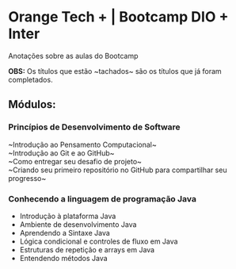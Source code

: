# Orange Tech + | Bootcamp DIO + Inter
Anotações sobre as aulas do Bootcamp 

**OBS:** Os títulos que estão ~tachados~ são os títulos que já foram completados.

## Módulos:
### Princípios de Desenvolvimento de Software 
~Introdução ao Pensamento Computacional~  
~Introdução ao Git e ao GitHub~  
~Como entregar seu desafio de projeto~  
~Criando seu primeiro repositório no GitHub para compartilhar seu progresso~ 

### Conhecendo a linguagem de programação Java
* Introdução à plataforma Java  
* Ambiente de desenvolvimento Java  
* Aprendendo a Sintaxe Java  
* Lógica condicional e controles de fluxo em Java  
* Estruturas de repetição e arrays em Java  
* Entendendo métodos Java
